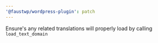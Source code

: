 ```yaml
---
'@faustwp/wordpress-plugin': patch
---
```


Ensure's any related translations will properly load by calling `load_text_domain`
